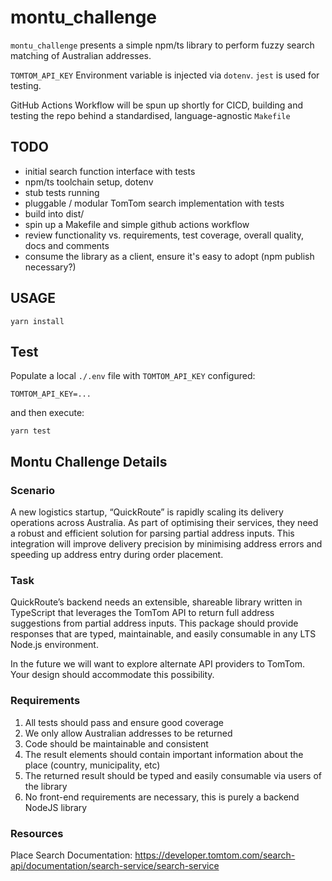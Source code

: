# montu_challenge

`montu_challenge` presents a simple npm/ts library to perform fuzzy search matching of Australian addresses.

`TOMTOM_API_KEY` Environment variable is injected via `dotenv`. `jest` is used for testing.

GitHub Actions Workflow will be spun up shortly for CICD, building and testing the repo behind a standardised,
language-agnostic `Makefile`

## TODO

* initial search function interface with tests
* npm/ts toolchain setup, dotenv
* stub tests running
* pluggable / modular TomTom search implementation with tests
* build into dist/
* spin up a Makefile and simple github actions workflow
* review functionality vs. requirements, test coverage, overall quality, docs and comments
* consume the library as a client, ensure it's easy to adopt (npm publish necessary?)

## USAGE

```shell
yarn install
```

## Test

Populate a local `./.env` file with `TOMTOM_API_KEY` configured:

```code
TOMTOM_API_KEY=...
```

and then execute:

```shell
yarn test
```

## Montu Challenge Details

### Scenario

A new logistics startup, “QuickRoute” is rapidly scaling its delivery operations across Australia. As part of optimising their services, they need a robust and efficient solution for parsing partial address inputs. This integration will improve delivery precision by minimising address errors and speeding up address entry during order placement.

### Task

QuickRoute’s backend needs an extensible, shareable library written in TypeScript that leverages the TomTom API to return full address suggestions from partial address inputs. This package should provide responses that are typed, maintainable, and easily consumable in any LTS Node.js environment.

In the future we will want to explore alternate API providers to TomTom. Your design should accommodate this possibility.

### Requirements

1. All tests should pass and ensure good coverage
2. We only allow Australian addresses to be returned
3. Code should be maintainable and consistent
4. The result elements should contain important information about the place (country, municipality, etc)
5. The returned result should be typed and easily consumable via users of the library
6. No front-end requirements are necessary, this is purely a backend NodeJS library

### Resources

Place Search Documentation: https://developer.tomtom.com/search-api/documentation/search-service/search-service
